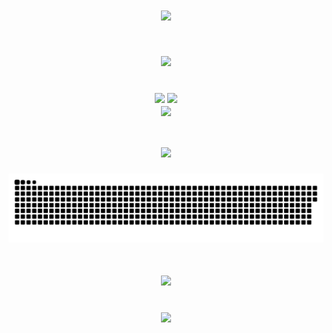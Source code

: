 <h1 align="center">
    <img src="https://readme-typing-svg.herokuapp.com/?font=Pixelify+Sans&size=30&pause=1000&color=70A5FD&center=true&vCenter=true&random=false&width=435&lines=Hello+Everyone!" />
</h1>

<!-- <h2 align="center">Stats</h2> -->
<h1 align="center">
    <img src="https://readme-typing-svg.herokuapp.com/?size=20&duration=0.1&repeat=false&color=70A5FD&center=true&vCenter=true&random=false&width=435&lines=Stats" />
</h1>
<br/>
<!-- Proudly created with GPRM ( https://gprm.itsvg.in ) -->

<div align=center>
  <img width=330 src="https://github-readme-stats.vercel.app/api/top-langs/?username=fajrulfahmi&theme=tokyonight&hide_border=true&include_all_commits=false&count_private=false&layout=compact"/>
  <img width=390 src="https://github-readme-streak-stats.herokuapp.com/?user=fajrulfahmi&theme=tokyonight&hide_border=true" />
  <br/>
  <img width=330 align="center" src="https://github-readme-stats.vercel.app/api?username=fajrulfahmi&theme=tokyonight&hide_border=true&include_all_commits=false&count_private=false" />
</div>


<h1 align="center">
    <img src="https://readme-typing-svg.herokuapp.com/?size=20&duration=0.1&repeat=false&color=70A5FD&center=true&vCenter=true&random=false&width=435&lines=Contributions" />
</h1>

<picture>
  <source media="(prefers-color-scheme: dark)" srcset="https://raw.githubusercontent.com/fajrulfahmi/fajrulfahmi/output/github-contribution-grid-snake-dark.svg">
<!--   <source media="(prefers-color-scheme: light)" srcset="https://raw.githubusercontent.com/fajrulfahmi/fajrulfahmi/output/github-contribution-grid-snake.svg"> -->
  <img alt="github contribution grid snake animation" src="https://raw.githubusercontent.com/fajrulfahmi/fajrulfahmi/output/github-contribution-grid-snake.svg">
</picture>


<h1 align="center">
    <img src="https://readme-typing-svg.herokuapp.com/?size=20&duration=0.1&repeat=false&color=70A5FD&center=true&vCenter=true&random=false&width=435&lines=Languages-Frameworks" />
</h1>
<br/>
<div align="center">
    <img src="https://skillicons.dev/icons?i=html,css,java,javascript,cpp,py,flask,arduino,firebase,figma" />
<!--     <img src="https://skillicons.dev/icons?i=nodejs,python,javascript,typescript,express,firebase,mongodb,c,java,nextjs,mysql,flask" /><br> -->
</div>
<br/>



